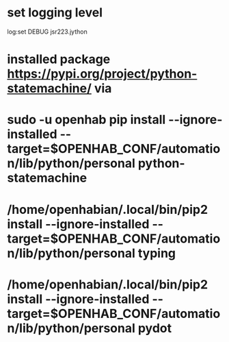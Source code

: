 # set logging level
log:set DEBUG jsr223.jython

# installed package https://pypi.org/project/python-statemachine/ via
# sudo -u openhab pip install --ignore-installed --target=$OPENHAB_CONF/automation/lib/python/personal python-statemachine
# /home/openhabian/.local/bin/pip2 install --ignore-installed --target=$OPENHAB_CONF/automation/lib/python/personal typing
# /home/openhabian/.local/bin/pip2 install --ignore-installed --target=$OPENHAB_CONF/automation/lib/python/personal pydot
